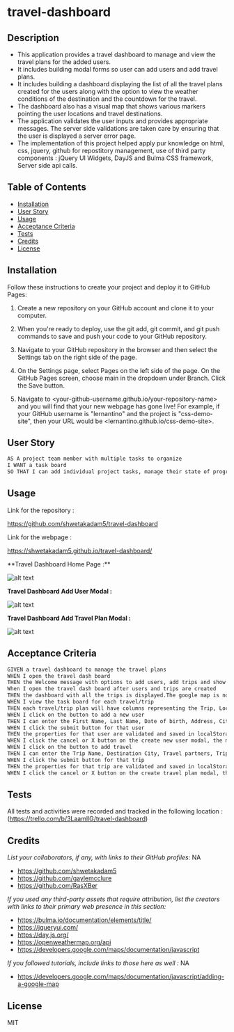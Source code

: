 # travel-dashboard

## Description

- This application provides a travel dashboard  to manage and view the travel plans for the added users. 
- It includes building modal forms so user can add users and add travel plans.
- It includes building a dashboard displaying the list of all the travel plans created for the users along with the option to view the weather conditions of the destination and the countdown for the travel.
- The dashboard also has a visual map that shows various markers pointing the user locations and travel destinations.
- The application validates the user inputs and provides appropriate messages. The server side validations are taken care by ensuring that the user is displayed a server error page.
- The implementation of this project helped apply pur knowledge on html, css, jquery, github for repostitory management, use of third party components : jQuery UI Widgets, DayJS and Bulma CSS framework, Server side api calls.

## Table of Contents 

- [Installation](#installation)
- [User Story](#userstory)
- [Usage](#usage)
- [Acceptance Criteria](#acceptancecriteria)
- [Tests](#tests)
- [Credits](#credits)
- [License](#license)

## Installation

Follow these instructions to create your project and deploy it to GitHub Pages:

1. Create a new repository on your GitHub account and clone it to your computer.

2. When you're ready to deploy, use the git add, git commit, and git push commands to save and push your code to your GitHub repository.

3. Navigate to your GitHub repository in the browser and then select the Settings tab on the right side of the page.

4. On the Settings page, select Pages on the left side of the page. On the GitHub Pages screen, choose main in the dropdown under Branch. Click the Save button.

5. Navigate to <your-github-username.github.io/your-repository-name> and you will find that your new webpage has gone live! For example, if your GitHub username is "lernantino" and the project is "css-demo-site", then your URL would be <lernantino.github.io/css-demo-site>.


## User Story 

```md
AS A project team member with multiple tasks to organize
I WANT a task board 
SO THAT I can add individual project tasks, manage their state of progress and track overall project progress accordingly
```

## Usage

Link for the repository : 

https://github.com/shwetakadam5/travel-dashboard

Link for the webpage : 

https://shwetakadam5.github.io/travel-dashboard/


<TODO : Update the application pages>
**Travel Dashboard Home Page :**

![alt text](assets/images/<>.jpg)


**Travel Dashboard Add User Modal :**

![alt text](assets/images/<>.jpg)


**Travel Dashboard Add Travel Plan Modal :**

![alt text](assets/images/<>.jpg)


## Acceptance Criteria 

```md
GIVEN a travel dashboard to manage the travel plans
WHEN I open the travel dash board
THEN the Welcome message with options to add users, add trips and show map is displayed along with a google map.
When I open the travel dash board after users and trips are created
THEN the dashboard with all the trips is displayed.The google map is now updated with user home location markers and travel destination markers.
WHEN I view the task board for each travel/trip
THEN each travel/trip plan will have columns representing the Trip, Location, Time, Weather, down/expand icon and delete icon. Further details of the Travel partners are displayed on clicking of the down/expand icon along with activity ideas. 
WHEN I click on the button to add a new user
THEN I can enter the First Name, Last Name, Date of birth, Address, City, Country and Zip Code into a modal dialog
WHEN I click the submit button for that user
THEN the properties for that user are validated and saved in localStorage.A map marker for the user is created on the map.
WHEN I click the cancel or X button on the create new user modal, the modal dialog is closed and the dashboard is displayed.
WHEN I click on the button to add travel
THEN I can enter the Trip Name, Destination City, Travel partners, Trip Start Date and Trip End Date into a modal dialog
WHEN I click the submit button for that trip
THEN the properties for that trip are validated and saved in localStorage.A map marker for the trip is created on the map.
WHEN I click the cancel or X button on the create travel plan modal, the modal dialog is closed and the dashboard is displayed.
```

## Tests

All tests and activities were recorded and tracked in the following location : (https://trello.com/b/3LaamllG/travel-dashboard)

## Credits

_List your collaborators, if any, with links to their GitHub profiles:_ NA

- https://github.com/shwetakadam5
- https://github.com/gaylemcclure
- https://github.com/RasXBer



_If you used any third-party assets that require attribution, list the creators with links to their primary web presence in this section:_

- https://bulma.io/documentation/elements/title/
- https://jqueryui.com/
- https://day.js.org/
- https://openweathermap.org/api
- https://developers.google.com/maps/documentation/javascript


_If you followed tutorials, include links to those here as well :_ NA

- https://developers.google.com/maps/documentation/javascript/adding-a-google-map

## License

MIT
